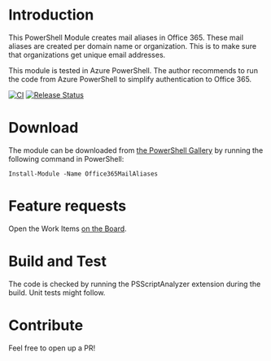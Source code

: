 # Introduction 
This PowerShell Module creates mail aliases in Office 365. These mail aliases are created per domain name or organization. This is to make sure that organizations get unique email addresses.

This module is tested in Azure PowerShell. The author recommends to run the code from Azure PowerShell to simplify authentication to Office 365.

[![CI](https://github.com/Cloudenius/Office365AliasModule/workflows/CI/badge.svg)](https://github.com/Cloudenius/Office365AliasModule/actions?query=workflow%3ACI)
[![Release Status](https://cloudenius.vsrm.visualstudio.com/_apis/public/Release/badge/e1f84d2c-10aa-42f5-b85a-8925cff41305/1/1)](https://cloudenius.visualstudio.com/Office%20365%20Alias%20Module/_build/latest?definitionId=7&branchName=master)

# Download
The module can be downloaded from [the PowerShell Gallery](https://www.powershellgallery.com/packages/Office365MailAliases) by running the following command in PowerShell:
```
Install-Module -Name Office365MailAliases
```

# Feature requests
Open the Work Items [on the Board](https://dev.azure.com/Cloudenius/Office%20365%20Alias%20Module/_workitems/recentlyupdated/).

# Build and Test
The code is checked by running the PSScriptAnalyzer extension during the build. Unit tests might follow.

# Contribute
Feel free to open up a PR!
